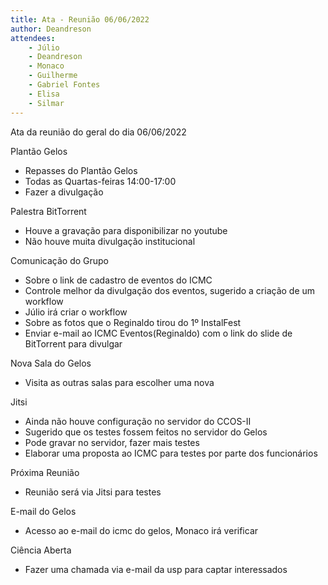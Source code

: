 ```yaml
---
title: Ata - Reunião 06/06/2022
author: Deandreson
attendees:
    - Júlio
    - Deandreson
    - Monaco
    - Guilherme
    - Gabriel Fontes
    - Elisa
    - Silmar
---
```


Ata da reunião do geral do dia 06/06/2022

Plantão Gelos
- Repasses do Plantão Gelos
- Todas as Quartas-feiras 14:00-17:00
- Fazer a divulgação

Palestra BitTorrent
- Houve a gravação para disponibilizar no youtube
- Não houve muita divulgação institucional

Comunicação do Grupo
- Sobre o link de cadastro de eventos do ICMC
- Controle melhor da divulgação dos eventos, sugerido a criação de um workflow
- Júlio irá criar o workflow
- Sobre as fotos que o Reginaldo tirou do 1º InstalFest 
- Enviar e-mail ao ICMC Eventos(Reginaldo) com o link do slide de BitTorrent para divulgar


Nova Sala do Gelos
- Visita as outras salas para escolher uma nova

Jitsi
- Ainda não houve configuração no servidor do CCOS-II
- Sugerido que os testes fossem feitos no servidor do Gelos
- Pode gravar no servidor, fazer mais testes 
- Elaborar uma proposta ao ICMC para testes por parte dos funcionários

Próxima Reunião
- Reunião será via Jitsi para testes

E-mail do Gelos
- Acesso ao e-mail do icmc do gelos, Monaco irá verificar

Ciência Aberta
- Fazer uma chamada via e-mail da usp para captar interessados
